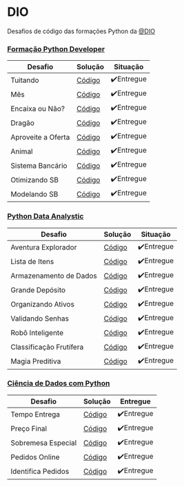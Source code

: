 # DIO
 Desafios de código das formações Python da [@DIO](https://github.com/digitalinnovationone)

### [Formação Python Developer](https://github.com/andecode/dio/tree/main/formacao-python-developer)
Desafio | Solução | Situação
---|---|---
Tuitando|[Código](https://github.com/andecode/dio/blob/main/formacao-python-developer/desafio_tuitando.py)|✔️Entregue
Mês|[Código](https://github.com/andecode/dio/blob/main/formacao-python-developer/desafio_mes.py)|✔️Entregue
Encaixa ou Não?|[Código](https://github.com/andecode/dio/blob/main/formacao-python-developer/desafio_encaixa_ou_nao_encaixa.py)|✔️Entregue
Dragão|[Código](https://github.com/andecode/dio/blob/main/formacao-python-developer/desafio_dragao.py)|✔️Entregue
Aproveite a Oferta|[Código](https://github.com/andecode/dio/blob/main/formacao-python-developer/desafio_aproveite_a_oferta.py)|✔️Entregue
Animal|[Código](https://github.com/andecode/dio/blob/main/formacao-python-developer/desafio_animal.py)|✔️Entregue
Sistema Bancário|[Código](https://github.com/andecode/dio/blob/main/formacao-python-developer/desafio_sistema_bancario.py)|✔️Entregue
Otimizando SB|[Código](https://github.com/andecode/dio/blob/main/formacao-python-developer/desafio_otimizando_sistema_bancario.py)|✔️Entregue
Modelando SB|[Código](https://github.com/andecode/dio/blob/main/formacao-python-developer/desafio_modelando_sist_banc_em_poo.py)|✔️Entregue

### [Python Data Analystic](https://github.com/andecode/dio/tree/main/python-data-Analytics)
Desafio | Solução | Situação
---|---|---
Aventura Explorador|[Código](https://github.com/andecode/dio/blob/main/python-data-Analytics/desafio_aventura-do-explorador.py)|✔️Entregue
Lista de Itens|[Código](https://github.com/andecode/dio/blob/main/python-data-Analytics/desafio-lista-de-itens.py)|✔️Entregue
Armazenamento de Dados|[Código](https://github.com/andecode/dio/blob/main/python-data-Analytics/desafio-armazenamento-dados-e-vida.py)|✔️Entregue
Grande Depósito|[Código](https://github.com/andecode/dio/blob/main/python-data-Analytics/desafio-grande-deposito.py)|✔️Entregue
Organizando Ativos|[Código](https://github.com/andecode/dio/blob/main/python-data-Analytics/desafio-organizando-ativos.py)|✔️Entregue
Validando Senhas|[Código]()|✔️Entregue
Robô Inteligente|[Código](https://github.com/andecode/dio/blob/main/python-data-Analytics/desafio-robo-inteligente.py)|✔️Entregue
Classificação Frutífera|[Código](https://github.com/andecode/dio/blob/main/python-data-Analytics/desafio-jornada-classificacao-frutifera.py)|✔️Entregue
Magia Preditiva|[Código](https://github.com/andecode/dio/blob/main/python-data-Analytics/desafio-questao-intricada-magia-preditiva.py)|✔️Entregue

### [Ciência de Dados com Python](https://github.com/andecode/dio/tree/main/ciencia-de-dados-com-python)
Desafio | Solução | Entregue
---|---|---
Tempo Entrega|[Código](https://github.com/andecode/dio/blob/main/ciencia-de-dados-com-python/desafio-tempo-estimado-entrega.py)|✔️Entregue
Preço Final|[Código](https://github.com/andecode/dio/blob/main/ciencia-de-dados-com-python/desafio-preco-total-pedido.py)|✔️Entregue
Sobremesa Especial|[Código](https://github.com/andecode/dio/blob/main/ciencia-de-dados-com-python/desafio-ganhe-sobremesa-especial.py)|✔️Entregue
Pedidos Online|[Código](https://github.com/andecode/dio/blob/main/ciencia-de-dados-com-python/desafio-gerenciamento-pedido-comida.py)|✔️Entregue
Identifica Pedidos|[Código](https://github.com/andecode/dio/blob/main/ciencia-de-dados-com-python/desafio-identifica-pedido-vegano.py)|✔️Entregue
